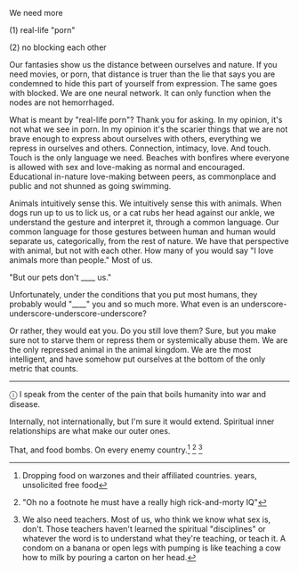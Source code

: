 We need more

(1) real-life "porn"

(2) no blocking each other

Our fantasies show us the distance between ourselves and nature. If you need movies, or porn, that distance is truer than the lie that says you are condemned to hide this part of yourself from expression. The same goes with blocked. We are one neural network. It can only function when the nodes are not hemorrhaged. 

What is meant by "real-life porn"? Thank you for asking. In my opinion, it's not what we see in porn. In my opinion it's the scarier things that we are not brave enough to express about ourselves with others, everything we repress in ourselves and others. Connection, intimacy, love. And touch. Touch is the only language we need. Beaches with bonfires where everyone is allowed with sex and love-making as normal and encouraged. Educational in-nature love-making between peers, as commonplace and public and not shunned as going swimming.

Animals intuitively sense this. We intuitively sense this with animals. When dogs run up to us to lick us, or a cat rubs her head against our ankle, we understand the gesture and interpret it, through a common language. Our common language for those gestures between human and human would separate us, categorically, from the rest of nature. We have that perspective with animal, but not with each other. How many of you would say "I love animals more than people." Most of us. 

"But our pets don't ____ us."

Unfortunately, under the conditions that you put most humans, they probably would "____" you and so much more. What even is an underscore-underscore-underscore-underscore?

Or rather, they would eat you. Do you still love them? Sure, but you make sure not to starve them or repress them or systemically abuse them. We are the only repressed animal in the animal kingdom. We are the most intelligent, and have somehow put ourselves at the bottom of the only metric that counts. 

---

&#9432; I speak from the center of the pain that boils humanity into war and disease.

Internally, not internationally, but I'm sure it would extend. Spiritual inner relationships are what make our outer ones.

That, and food bombs. On every enemy country.[^3] [^1] [^2]

[^1]: "Oh no a footnote he must have a really high rick-and-morty IQ"
[^2]: We also need teachers. Most of us, who think we know what sex is, don't. Those teachers haven't learned the spiritual "disciplines" or whatever the word is to understand what they're teaching, or teach it. A condom on a banana or open legs with pumping is like teaching a cow how to milk by pouring a carton on her head.
[^3]: Dropping food on warzones and their affiliated countries. years, unsolicited free food
